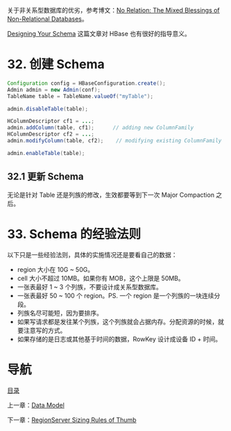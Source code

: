 关于非关系型数据库的优劣，参考博文：[No Relation: The Mixed Blessings of Non-Relational Databases](http://ianvarley.com/UT/MR/Varley_MastersReport_Full_2009-08-07.pdf)。

[Designing Your Schema](https://cloud.google.com/bigtable/docs/schema-design) 这篇文章对 HBase 也有很好的指导意义。

# 32. 创建 Schema

```java
Configuration config = HBaseConfiguration.create();
Admin admin = new Admin(conf);
TableName table = TableName.valueOf("myTable");

admin.disableTable(table);

HColumnDescriptor cf1 = ...;
admin.addColumn(table, cf1);      // adding new ColumnFamily
HColumnDescriptor cf2 = ...;
admin.modifyColumn(table, cf2);    // modifying existing ColumnFamily

admin.enableTable(table);
```

## 32.1 更新 Schema

无论是针对 Table 还是列族的修改，生效都要等到下一次 Major Compaction 之后。


# 33. Schema 的经验法则

以下只是一些经验法则，具体的实施情况还是要看自己的数据：

- region 大小在 10G ~ 50G。
- cell 大小不超过 10MB。如果你有 MOB，这个上限是 50MB。
- 一张表最好 1 ~ 3 个列族，不要设计成关系型数据库。
- 一张表最好 50 ~ 100 个 region。PS. 一个 region 是一个列族的一块连续分段。
- 列族名尽可能短，因为要排序。
- 如果写请求都是发往某个列族，这个列族就会占据内存。分配资源的时候，就要注意写的方式。
- 如果存储的是日志或其他基于时间的数据，RowKey 设计成设备 ID + 时间。



# 导航

[目录](README.md)

上一章：[Data Model](data-model.md)

下一章：[RegionServer Sizing Rules of Thumb](regionserver-sizing.md)
